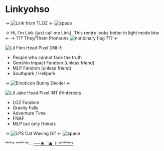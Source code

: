 # Linkyohso

-> ![Link from TLOZ](https://i.postimg.cc/8zD636w5/raah.jpg) <-
![space](https://i.postimg.cc/prGzr7PX/space.png)

-> Hi, I'm Link (just call me Link). This rentry looks better in light mode btw <-
-> ??? They/Them Pronouns ![nonbinary flag](https://i.postimg.cc/FzRVzScx/enby-flag.png) ??? <-

![Lil Finn Head Pixel](https://i.postimg.cc/YCbS62nh/finn-rentry-pixel.png) DNI if:
- People who cannot face the truth
- Genshin Impact Fandom (unless friend)
- MLP Fandom (unless friend)
- Southpark / Hellpark

-> ![Emoticon Bunny Divider](https://i.postimg.cc/prG0QFFs/bunny-rentry-divider.png) <-

![Lil Jake Head Pixel](https://i.postimg.cc/Gmc2TTjW/jake-rentry-pixel.png) INT if/Interests :
- LOZ Fandom
- Gravity Falls
- Adventure Time
- FNAF
- MLP but only friends

-> ![LPS Cat Waving Gif](https://i.postimg.cc/zf9YK3hw/LPS-Rentry-Gif.gif) <-
![space](https://i.postimg.cc/prGzr7PX/space.png)

ʳᵉⁿᵗʳʸ ᵐᵃᵈᵉ ᵇʸ... [──★ ˙ 🫐  ̟ !! ᴮˡᵘᵉᵇᵉʳʳʸ](https://rentry.co/Blueys-Library3)